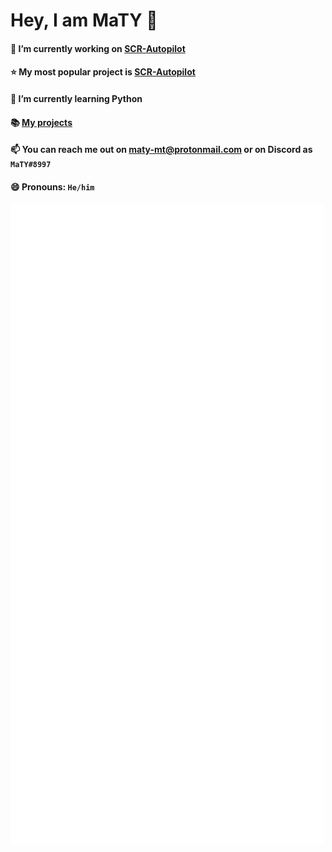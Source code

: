 # Hey, I am MaTY 👋

#### 🔭 I’m currently working on [SCR-Autopilot](https://github.com/scr-autopilot/scr-autopilot)

#### ⭐ My most popular project is [SCR-Autopilot](https://github.com/scr-autopilot/scr-autopilot)

#### 🌱 I’m currently learning Python

#### 📚 [My projects](https://mmaty.eu/projects)

#### 📫 You can reach me out on maty-mt@protonmail.com or on Discord as `MaTY#8997`

#### 😄 Pronouns: `He/him`

![Metrics](https://github.com/MaTY-MT/MaTY-MT/blob/main/github-metrics.svg)


